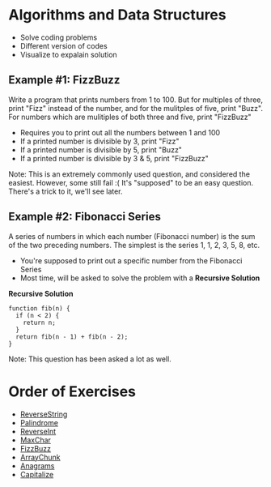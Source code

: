 # Algorithms and Data Structures

* Solve coding problems
* Different version of codes
* Visualize to expalain solution

## Example #1: FizzBuzz

Write a program that prints numbers from 1 to 100. But for multiples of three, print "Fizz" instead of the number, and for the mulitples of five, print "Buzz". For numbers which are mulitiples of both three and five, print "FizzBuzz"

* Requires you to print out all the numbers between 1 and 100
* If a printed number is divisible by 3, print "Fizz"
* If a printed number is divisible by 5, print "Buzz"
* If a printed number is divisible by 3 & 5, print "FizzBuzz"

Note: This is an extremely commonly used question, and considered the easiest. However, some still fail :( It's "supposed" to be an easy question. There's a trick to it, we'll see later.

## Example #2: Fibonacci Series

A series of numbers in which each number (Fibonacci number) is the sum of the two preceding numbers. The simplest is the series 1, 1, 2, 3, 5, 8, etc.

* You're supposed to print out a specific number from the Fibonacci Series
* Most time, will be asked to solve the problem with a **Recursive Solution**

**Recursive Solution**
```
function fib(n) {
  if (n < 2) {
    return n;
  }
  return fib(n - 1) + fib(n - 2);
}
```

Note: This question has been asked a lot as well. 
# Order of Exercises

* [ReverseString ](https://repl.it/@aeimskei/algo-ds-js-reversestring)
* [Palindrome](https://repl.it/@aeimskei/algo-ds-js-palindrome)
* [ReverseInt](https://repl.it/@aeimskei/algo-ds-js-reverseint)
* [MaxChar](https://repl.it/@aeimskei/algo-ds-js-maxchar)
* [FizzBuzz](https://repl.it/@aeimskei/algo-ds-js-fizzbuzz)
* [ArrayChunk](https://repl.it/@aeimskei/algo-ds-js-arraychunk)
* [Anagrams](https://repl.it/@aeimskei/algo-ds-js-anagrams)
* [Capitalize](https://repl.it/@aeimskei/algo-ds-js-capitalize)